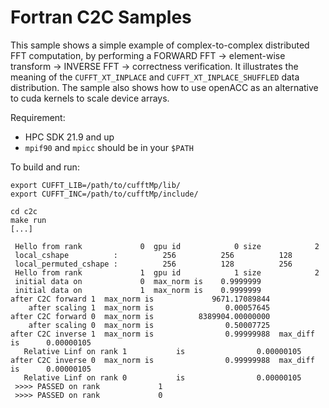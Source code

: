 # Fortran C2C Samples 

This sample shows a simple example of complex-to-complex distributed FFT computation, by performing a FORWARD FFT -> element-wise transform -> INVERSE FFT -> correctness verification. It illustrates the meaning of the `CUFFT_XT_INPLACE` and `CUFFT_XT_INPLACE_SHUFFLED` data distribution. The sample also shows how to use openACC as an alternative to cuda kernels to scale device arrays. 

Requirement:
- HPC SDK 21.9 and up
- `mpif90` and `mpicc` should be in your `$PATH`

To build and run:
```
export CUFFT_LIB=/path/to/cufftMp/lib/
export CUFFT_INC=/path/to/cufftMp/include/

cd c2c
make run
[...]

 Hello from rank             0  gpu id            0 size            2
 local_cshape          :          256          256          128
 local_permuted_cshape :          256          128          256
 Hello from rank             1  gpu id            1 size            2
 initial data on             0  max_norm is    0.9999999
 initial data on             1  max_norm is    0.9999999
after C2C forward 1  max_norm is             9671.17089844
    after scaling 1  max_norm is                0.00057645
after C2C forward 0  max_norm is          8389904.00000000
    after scaling 0  max_norm is                0.50007725
after C2C inverse 1  max_norm is                0.99999988  max_diff is      0.00000105
   Relative Linf on rank 1           is                0.00000105
after C2C inverse 0  max_norm is                0.99999988  max_diff is      0.00000105
   Relative Linf on rank 0           is                0.00000105
 >>>> PASSED on rank             1
 >>>> PASSED on rank             0

```
